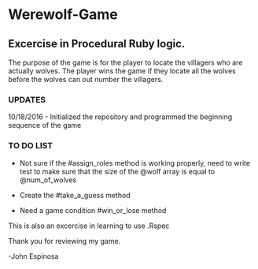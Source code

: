 # Werewolf-Game

## Excercise in Procedural Ruby logic. 

The purpose of the game is for the player to locate the villagers who are actually wolves.
The player wins the game if they locate all the wolves before the wolves can out number the villagers.

### UPDATES
10/18/2016 - Initialized the repository and programmed the beginning sequence of the game



### TO DO LIST
- Not sure if the #assign_roles method is working properly, need to write test to make sure that
  the size of the @wolf array is equal to @num_of_wolves

- Create the #take_a_guess method

- Need a game condition #win_or_lose method

This is also an excercise in learning to use .Rspec

Thank you for reviewing my game.

-John Espinosa
